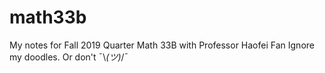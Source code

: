 # math33b

My notes for Fall 2019 Quarter Math 33B with Professor Haofei Fan
Ignore my doodles. Or don't ¯\\_(ツ)_/¯
